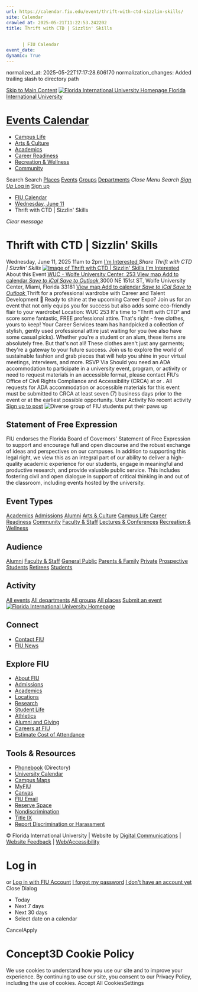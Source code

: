 ```yaml
---
url: https://calendar.fiu.edu/event/thrift-with-ctd-sizzlin-skills/
site: Calendar
crawled_at: 2025-05-21T11:22:53.242202
title: Thrift with CTD | Sizzlin' Skills
    
    
      | FIU Calendar
event_date: 
dynamic: True
---
```

normalized_at: 2025-05-22T17:17:28.606170
normalization_changes: Added trailing slash to directory path

[Skip to Main Content](https://calendar.fiu.edu/event/thrift-with-ctd-sizzlin-skills#main-content)
[![Florida International University Homepage](https://digicdn.fiu.edu/core/_assets/images/logo-top.png) Florida International University](https://www.fiu.edu)
# [Events Calendar ](https://calendar.fiu.edu/)
  * [Campus Life](https://calendar.fiu.edu/calendar?event_types%5B%5D=127595)
  * [Arts & Culture](https://calendar.fiu.edu/calendar?event_types%5B%5D=127590)
  * [Academics](https://calendar.fiu.edu/calendar?event_types%5B%5D=127582)
  * [Career Readiness](https://calendar.fiu.edu/calendar?event_types%5B%5D=127584)
  * [Recreation & Wellness](https://calendar.fiu.edu/calendar?event_types%5B%5D=127603)
  * [Community](https://calendar.fiu.edu/calendar?event_types%5B%5D=127601)


Search Search
[Places](https://calendar.fiu.edu/search/places) [Events](https://calendar.fiu.edu/calendar) [Groups](https://calendar.fiu.edu/search/groups) [Departments](https://calendar.fiu.edu/search/departments)
_Close Menu_
_Search_ [ _Sign Up_ ](https://calendar.fiu.edu/signup)
[Log in](https://calendar.fiu.edu/auth/shib_login?previous_url=https%3A%2F%2Fcalendar.fiu.edu%2Fevent%2Fthrift-with-ctd-sizzlin-skills) [Sign up](https://calendar.fiu.edu/signup)
  * [FIU Calendar](https://calendar.fiu.edu/)
  * [Wednesday, June 11](https://calendar.fiu.edu/calendar/day/2025/6/11)
  * Thrift with CTD | Sizzlin' Skills


_Clear message_
# Thrift with CTD | Sizzlin' Skills
Wednesday, June 11, 2025 11am to 2pm 
[ I'm Interested ](https://calendar.fiu.edu/event/49676014415633/confirm?return=https%3A%2F%2Fcalendar.fiu.edu%2Fevent%2Fthrift-with-ctd-sizzlin-skills)
_Share Thrift with CTD | Sizzlin' Skills_
[ ![Image of Thrift with CTD | Sizzlin' Skills](https://localist-images.azureedge.net/photos/49676017399048/card/4031f05c3a318275865f285a5116a2d49221d300.jpg) ](https://calendar.fiu.edu/photo/49676017399048)
[ I'm Interested ](https://calendar.fiu.edu/event/49676014415633/confirm?return=https%3A%2F%2Fcalendar.fiu.edu%2Fevent%2Fthrift-with-ctd-sizzlin-skills)
About this Event
[ WUC - Wolfe University Center, 253 ](https://calendar.fiu.edu/wuc) [View map ](https://calendar.fiu.edu/event/thrift-with-ctd-sizzlin-skills#about_map)
[Add to calendar ](https://calendar.fiu.edu/event/thrift-with-ctd-sizzlin-skills)
[ _Save to iCal_ ](https://calendar.fiu.edu/event/thrift-with-ctd-sizzlin-skills.ics "Save to iCal") [ _Save to Outlook_ ](https://calendar.fiu.edu/event/thrift-with-ctd-sizzlin-skills.ics "Save to Outlook")
3000 NE 151st ST, Wolfe University Center, Miami, Florida 33181
[View map ](https://calendar.fiu.edu/event/thrift-with-ctd-sizzlin-skills#about_map)
[Add to calendar ](https://calendar.fiu.edu/event/thrift-with-ctd-sizzlin-skills)
[ _Save to iCal_ ](https://calendar.fiu.edu/event/thrift-with-ctd-sizzlin-skills.ics "Save to iCal") [ _Save to Outlook_ ](https://calendar.fiu.edu/event/thrift-with-ctd-sizzlin-skills.ics "Save to Outlook")
Thrift for a professional wardrobe with Career and Talent Development 🌟 Ready to shine at the upcoming Career Expo? Join us for an event that not only equips you for success but also adds some eco-friendly flair to your wardrobe! 
Location: WUC 253 It's time to "Thrift with CTD" and score some fantastic, FREE professional attire. That's right - free clothes, yours to keep! Your Career Services team has handpicked a collection of stylish, gently used professional attire just waiting for you (we also have some casual picks). Whether you're a student or an alum, these items are absolutely free. But that's not all! These clothes aren't just any garments; they're a gateway to your future success. Join us to explore the world of sustainable fashion and grab pieces that will help you shine in your virtual meetings, interviews, and more.
RSVP Via 
Should you need an ADA accommodation to participate in a university event, program, or activity or need to request materials in an accessible format, please contact FIU’s Office of Civil Rights Compliance and Accessibility (CRCA) at or . All requests for ADA accommodation or accessible materials for this event must be submitted to CRCA at least seven (7) business days prior to the event or at the earliest possible opportunity. 
User Activity
No recent activity
[Sign up to post](https://calendar.fiu.edu/auth/shib_login?previous_url=https%3A%2F%2Fcalendar.fiu.edu%2Fevent%2Fthrift-with-ctd-sizzlin-skills)
![Diverse group of FIU students put their paws up](https://www.fiu.edu/_assets/images/thumbnail-students-paw.jpg)
## Statement of Free Expression
FIU endorses the Florida Board of Governors' Statement of Free Expression to support and encourage full and open discourse and the robust exchange of ideas and perspectives on our campuses. In addition to supporting this legal right, we view this as an integral part of our ability to deliver a high-quality academic experience for our students, engage in meaningful and productive research, and provide valuable public service. This includes fostering civil and open dialogue in support of critical thinking in and out of the classroom, including events hosted by the university.
## Event Types
[Academics](https://calendar.fiu.edu/calendar?event_types%5B%5D=127582)
[Admissions](https://calendar.fiu.edu/calendar?event_types%5B%5D=127583)
[Alumni](https://calendar.fiu.edu/calendar?event_types%5B%5D=127589)
[Arts & Culture](https://calendar.fiu.edu/calendar?event_types%5B%5D=127590)
[Campus Life](https://calendar.fiu.edu/calendar?event_types%5B%5D=127595)
[Career Readiness](https://calendar.fiu.edu/calendar?event_types%5B%5D=127584)
[Community](https://calendar.fiu.edu/calendar?event_types%5B%5D=127601)
[Faculty & Staff](https://calendar.fiu.edu/calendar?event_types%5B%5D=127602)
[Lectures & Conferences](https://calendar.fiu.edu/calendar?event_types%5B%5D=127587)
[Recreation & Wellness](https://calendar.fiu.edu/calendar?event_types%5B%5D=127603)
## Audience
[Alumni](https://calendar.fiu.edu/calendar?event_types%5B%5D=121721)
[Faculty & Staff](https://calendar.fiu.edu/calendar?event_types%5B%5D=121720)
[General Public](https://calendar.fiu.edu/calendar?event_types%5B%5D=121722)
[Parents & Family](https://calendar.fiu.edu/calendar?event_types%5B%5D=36918157286658)
[Private](https://calendar.fiu.edu/calendar?event_types%5B%5D=129753)
[Prospective Students](https://calendar.fiu.edu/calendar?event_types%5B%5D=121723)
[Retirees](https://calendar.fiu.edu/calendar?event_types%5B%5D=37290279036119)
[Students](https://calendar.fiu.edu/calendar?event_types%5B%5D=121719)
## Activity
[All events](https://calendar.fiu.edu/search?what=events)
[All departments](https://calendar.fiu.edu/search/departments)
[All groups](https://calendar.fiu.edu/search?what=groups)
[All places](https://calendar.fiu.edu/search?what=places)
[Submit an event](https://calendar.fiu.edu/admin/events/new/basic-information)
[ ![Florida International University Homepage](https://digicdn.fiu.edu/core/_assets/images/footer-logo.svg) ](https://www.fiu.edu/)
## Connect
  * [Contact FIU](https://www.fiu.edu/about/contact-us/index.html)
  * [FIU News](https://news.fiu.edu/)


## Explore FIU
  * [About FIU](https://www.fiu.edu/about/index.html)
  * [Admissions](https://www.fiu.edu/admissions/index.html)
  * [Academics](https://www.fiu.edu/academics/index.html)
  * [Locations](https://www.fiu.edu/locations/index.html)
  * [Research](https://www.fiu.edu/research/index.html)
  * [Student Life](https://www.fiu.edu/student-life/index.html)
  * [Athletics](https://www.fiu.edu/athletics/index.html)
  * [Alumni and Giving](https://www.fiu.edu/alumni-and-giving/index.html)
  * [Careers at FIU](https://hr.fiu.edu/careers/)
  * [Estimate Cost of Attendance](https://onestop.fiu.edu/finances/estimate-your-costs/)


## Tools & Resources
  * [Phonebook](https://phonebook.fiu.edu) (Directory)
  * [University Calendar](https://calendar.fiu.edu/)
  * [Campus Maps](https://campusmaps.fiu.edu/)
  * [MyFIU](https://my.fiu.edu/)
  * [Canvas](https://canvas.fiu.edu)
  * [FIU Email](http://mail.fiu.edu/)
  * [Reserve Space](https://reservespace.fiu.edu/make-reservation/)
  * [Nondiscrimination](https://ace.fiu.edu/civil-rights-and-accessibility/harassment-and-discrimination/)
  * [Title IX](https://ace.fiu.edu/title-ix/)
  * [Report Discrimination or Harassment](https://report.fiu.edu/)


© Florida International University  | Website by [Digital Communications](https://stratcomm.fiu.edu/digital-print/websites/) | [Website Feedback](https://webforms.fiu.edu/view.php?id=370774&element_5=https://calendar.fiu.edu/https://calendar.fiu.edu/) | [Web/Accessibility](https://accessibility.fiu.edu/)
# Log in
or
[Log in with FIU Account](https://calendar.fiu.edu/auth/shib_login?previous_url=https%3A%2F%2Fcalendar.fiu.edu%2Fevent%2Fthrift-with-ctd-sizzlin-skills)
[I forgot my password](https://calendar.fiu.edu/auth/forgot) [I don't have an account yet](https://calendar.fiu.edu/signup)
Close Dialog
  * Today
  * Next 7 days
  * Next 30 days
  * Select date on a calendar


CancelApply
# Concept3D Cookie Policy
We use cookies to understand how you use our site and to improve your experience. By continuing to use our site, you consent to our Privacy Policy, including the use of cookies. 
Accept All CookiesSettings
